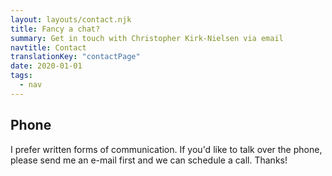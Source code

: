 ```yaml
---
layout: layouts/contact.njk
title: Fancy a chat?
summary: Get in touch with Christopher Kirk-Nielsen via email
navtitle: Contact
translationKey: "contactPage"
date: 2020-01-01
tags:
  - nav
---
```


## Phone

I prefer written forms of communication. If you'd like to talk over the phone, please send me an e-mail first and we can schedule a call. Thanks!